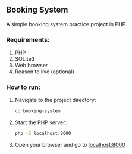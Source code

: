 ## Booking System
A simple booking system practice project in PHP.

### Requirements:
1. PHP
2. SQLite3
3. Web browser
4. Reason to live (optional)

### How to run:
1. Navigate to the project directory:
   ```bash
   cd booking-system
   ```
2. Start the PHP server:
   ```bash
   php -S localhost:8000
   ```
3. Open your browser and go to [localhost:8000](http://localhost:8000)
